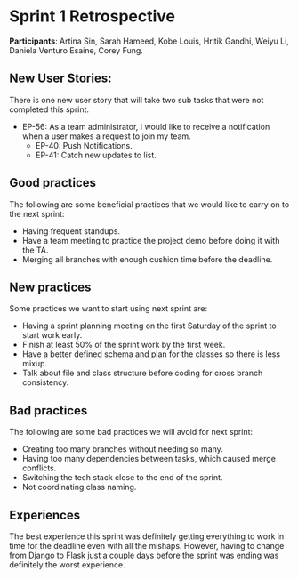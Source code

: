 # Sprint 1 Retrospective
**Participants**: Artina Sin, Sarah Hameed, Kobe Louis, Hritik Gandhi, Weiyu Li, Daniela Venturo Esaine, Corey Fung.
## New User Stories:
There is one new user story that will take two sub tasks that were not completed this sprint.
- EP-56: As a team administrator, I would like to receive a notification when a user makes a request to join my team.
    - EP-40: Push Notifications.
    - EP-41: Catch new updates to list.

## Good practices
The following are some beneficial practices that we would like to carry on to the next sprint:
- Having frequent standups.
- Have a team meeting to practice the project demo before doing it with the TA.
- Merging all branches with enough cushion time before the deadline.

## New practices
Some practices we want to start using next sprint are:
- Having a sprint planning meeting on the first Saturday of the sprint to start work early.
- Finish at least 50% of the sprint work by the first week.
- Have a better defined schema and plan for the classes so there is less mixup.
- Talk about file and class structure before coding for cross branch consistency.

## Bad practices
The following are some bad practices we will avoid for next sprint:
- Creating too many branches without needing so many.
- Having too many dependencies between tasks, which caused merge conflicts.
- Switching the tech stack close to the end of the sprint.
- Not coordinating class naming.

## Experiences
The best experience this sprint was definitely getting everything to work in time for the deadline even with all the mishaps. However, having to change from Django to Flask just a couple days before the sprint was ending was definitely the worst experience.
